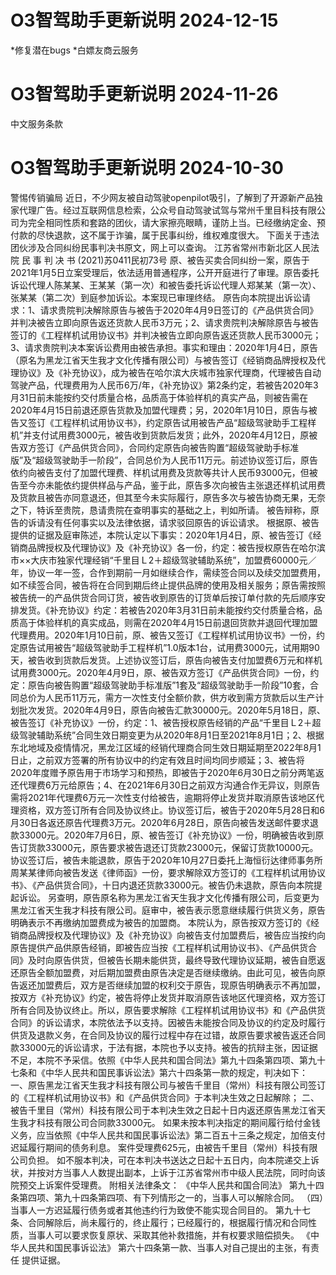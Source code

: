 O3智驾助手更新说明 2024-12-15
========================
*修复潜在bugs
*白嫖友商云服务

O3智驾助手更新说明 2024-11-26
========================
中文服务条款

O3智驾助手更新说明 2024-10-30
========================
警惕传销骗局
近日，不少网友被自动驾驶openpilot吸引，了解到了开源新产品独家代理广告。经过互联网信息检索，公众号自动驾驶试驾与常州千里目科技有限公司为完全相同性质和套路的团伙，请大家擦亮眼睛，谨防上当。已经缴纳定金、预付款的尽快退款，这不属于诈骗，属于民事纠纷，维权难度很大。
下面关于违法团伙涉及合同纠纷民事判决书原文，网上可以查询。
江苏省常州市新北区人民法院
民 事 判 决 书
(2021)苏0411民初73号
原、被告买卖合同纠纷一案，原告于2021年1月5日立案受理后，依法适用普通程序，公开开庭进行了审理。原告委托诉讼代理人陈某某、王某某（第一次）和被告委托诉讼代理人郑某某（第一次）、张某某（第二次）到庭参加诉讼。本案现已审理终结。
原告向本院提出诉讼请求：1、请求贵院判决解除原告与被告于2020年4月9日签订的《产品供货合同》并判决被告立即向原告返还货款人民币3万元；2、请求贵院判决解除原告与被告签订的《工程样机试用协议书》并判决被告立即向原告返还货款人民币3000元；3、请求贵院判决本案诉讼费用由被告承担。事实和理由：2020年1月4日，原告（原名为黑龙江省天生我才文化传播有限公司）与被告签订《经销商品牌授权及代理协议》及《补充协议》，成为被告在哈尔滨大庆城市独家代理商，代理被告自动驾驶产品，代理费用为人民币6万/年，《补充协议》第2条约定，若被告2020年3月31日前未能按约交付质量合格，品质高于体验样机的真实产品，则被告需在2020年4月15日前退还原告货款及加盟代理费；另，2020年1月10日，原告与被告又签订《工程样机试用协议书》，约定原告试用被告产品“超级驾驶助手工程样机”并支付试用费3000元，被告收到货款后发货；此外，2020年4月12日，原被告双方签订《产品供货合同》，合同约定原告向被告购置“超级驾驶助手标准版”及“超级驾驶助手一阶段”，合同总价为人民币11万元。前述协议签订后，原告依约向被告支付了加盟代理费、样机试用费及货款等共计人民币93000元，但被告至今亦未能依约提供样品与产品，鉴于此，原告多次向被告主张退还样机试用费及货款且被告亦同意退还，但其至今未实际履行，原告多次与被告协商无果，无奈之下，特诉至贵院，恳请贵院在查明事实的基础之上，判如所请。
被告辩称，原告的诉请没有任何事实以及法律依据，请求驳回原告的诉讼请求。
根据原、被告提供的证据及庭审陈述，本院认定以下事实：2020年1月4日，原、被告签订《经销商品牌授权及代理协议》及《补充协议》各一份，约定：被告授权原告在哈尔滨市××大庆市独家代理经销“千里目Ｌ2＋超级驾驶辅助系统”，加盟费60000元／年，协议一年一签，合作到期前一月如继续合作，需续签合同以及续交加盟费用，如不续签合同，被告将在合同到期后终止提供品牌的使用及相关服务；原告需按照被告统一的产品供货合同订货，被告收到原告的订货单后按订单付款的先后顺序安排发货。《补充协议》约定：若被告2020年3月31日前未能按约交付质量合格，品质高于体验样机的真实成品，则需在2020年4月15日前退回货款并退回代理加盟代理费用。2020年1月10日前，原、被告又签订《工程样机试用协议书》一份，约定原告试用被告“超级驾驶助手工程样机”1.0版本1台，试用费3000元，试用期90天，被告收到货款后发货。上述协议签订后，原告向被告支付加盟费6万元和样机试用费3000元。2020年4月9日，原、被告双方签订《产品供货合同》一份，约定：原告向被告购置“超级驾驶助手标准版”1套及“超级驾驶助手一阶段”10套，合同总价为人民币11万元，需方一次性支付全额价款，供方收到需方货款后以生产计划批次发货。2020年4月9日，原告向被告汇款30000元。2020年5月18日，原、被告签订《补充协议》一份，约定：1、被告授权原告经销的产品“千里目Ｌ2＋超级驾驶辅助系统”合同生效日期变更为从2020年8月1日至2021年8月1日；2、根据东北地域及疫情情况，黑龙江区域的经销代理商合同生效日期延期至2022年8月1日止，之前双方签署的所有协议中的约定有效且时间均同步顺延；3、被告将2020年度赠予原告用于市场学习和预热，即被告于2020年6月30日之前分两笔返还代理费6万元给原告；4、在2021年6月30日之前双方沟通合作无异议，则原告需将2021年代理费6万元一次性支付给被告，逾期将停止发货并取消原告该地区代理资格，双方签订所有合同及协议终止。协议签订后，被告于2020年5月28日和6月30日各返还原告代理费3万元。2020年6月28日，原告向被告发送邮件要求退款33000元。2020年7月6日，原、被告签订《补充协议》一份，明确被告收到原告订货款33000元，原告要求被告退还订货款23000元，保留订货款10000元。协议签订后，被告未能退款，原告于2020年10月27日委托上海恒衍达律师事务所周某某律师向被告发送《律师函》一份，要求解除双方签订的《工程样机试用协议书》、《产品供货合同》，十日内退还货款33000元。被告仍未退款，原告向本院提起诉讼。
另查明，原告原名称为黑龙江省天生我才文化传播有限公司，后变更为黑龙江省天生我才科技有限公司。庭审中，被告表示愿意继续履行供货义务，原告明确表示不再缴纳加盟费成为被告的加盟商。
本院认为，原告按双方签订的《经销商品牌授权及代理协议》及《补充协议》向被告支付加盟费后，被告应当按约向原告提供产品供原告经销，即被告应当按《工程样机试用协议书》、《产品供货合同》及时向原告供货，但被告长期未能供货，最终导致代理协议延期，被告自愿返还原告全额加盟费，对后期加盟费由原告决定是否继续缴纳。由此可见，被告向原告返还加盟费后，双方是否继续加盟的权利交于原告，现原告明确表示不再加盟，按双方《补充协议》约定，被告将停止发货并取消原告该地区代理资格，双方签订所有合同及协议终止。所以，原告要求解除《工程样机试用协议书》和《产品供货合同》的诉讼请求，本院依法予以支持。因被告未能按合同及协议的约定及时履行供货及退款义务，在合同及协议的履行过程中存在过错，故原告要求被告返还合同款33000元的诉讼请求，于法有据，本院也予以支持。被告的抗辩主张，因证据不足，本院不予采信。依照《中华人民共和国合同法》第九十四条第四项、第九十七条和《中华人民共和国民事诉讼法》第六十四条第一款的规定，判决如下：
一、原告黑龙江省天生我才科技有限公司与被告千里目（常州）科技有限公司签订的《工程样机试用协议书》和《产品供货合同》于本判决生效之日起解除；
二、被告千里目（常州）科技有限公司于本判决生效之日起十日内返还原告黑龙江省天生我才科技有限公司合同款33000元。
如果未按本判决指定的期间履行给付金钱义务，应当依照《中华人民共和国民事诉讼法》第二百五十三条之规定，加倍支付迟延履行期间的债务利息。
案件受理费625元，由被告千里目（常州）科技有限公司负担。
如不服本判决，可在本判决书送达之日起十五日内，向本院递交上诉状，并按对方当事人人数提出副本，上诉于江苏省常州市中级人民法院，同时向该院预交上诉案件受理费。
附相关法律条文：
《中华人民共和国合同法》
第九十四条第四项、第九十四条第四项、有下列情形之一的，当事人可以解除合同。
（四）当事人一方迟延履行债务或者其他违约行为致使不能实现合同目的。
第九十七条、合同解除后，尚未履行的，终止履行；已经履行的，根据履行情况和合同性质，当事人可以要求恢复原状、采取其他补救措施，并有权要求赔偿损失。
《中华人民共和国民事诉讼法》
第六十四条第一款、当事人对自己提出的主张，有责任
提供证据。
